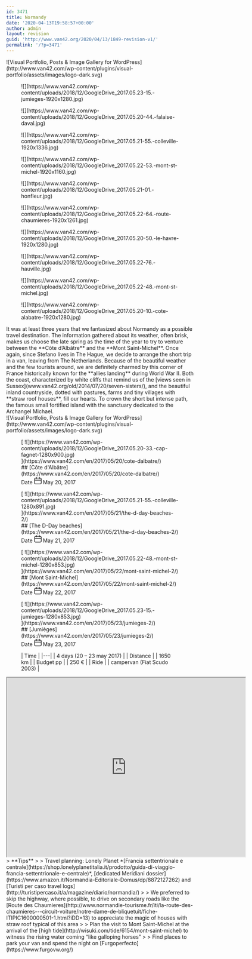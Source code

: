 ```yaml
---
id: 3471
title: Normandy
date: '2020-04-13T19:58:57+00:00'
author: admin
layout: revision
guid: 'http://www.van42.org/2020/04/13/1849-revision-v1/'
permalink: '/?p=3471'
---
```


<div class="wp-container-3930 wp-block-columns has-2-columns"><div class="wp-container-3928 wp-block-column"><div class="wp-block-visual-portfolio"><div class="vp-portfolio vp-uid-3ca25fb1 vp-id-501" data-vp-content-source="images" data-vp-items-click-action="" data-vp-items-gap="15" data-vp-items-gap-vertical="" data-vp-items-style="default" data-vp-layout="slider" data-vp-next-page-url="" data-vp-pagination="load-more" data-vp-slider-arrows="false" data-vp-slider-autoplay="3" data-vp-slider-autoplay-hover-pause="false" data-vp-slider-bullets="true" data-vp-slider-bullets-dynamic="false" data-vp-slider-centered-slides="true" data-vp-slider-effect="slide" data-vp-slider-free-mode="true" data-vp-slider-free-mode-sticky="false" data-vp-slider-items-height="60%" data-vp-slider-items-min-height="" data-vp-slider-loop="true" data-vp-slider-mousewheel="false" data-vp-slider-slides-per-view="1" data-vp-slider-speed="1.5" data-vp-slider-thumbnails="false"><div class="vp-portfolio__preloader-wrap"><div class="vp-portfolio__preloader"> ![Visual Portfolio, Posts & Image Gallery for WordPress](http://www.van42.com/wp-content/plugins/visual-portfolio/assets/images/logo-dark.svg) </div> </div><div class="vp-portfolio__items-wrap"><div class="vp-portfolio__items vp-portfolio__items-style-default vp-portfolio__items-show-overlay-hover"><div class="vp-portfolio__item-wrap vp-portfolio__item-uid-29cbe859" data-vp-filter=""><div class="vp-portfolio__item-popup" data-vp-popup-img="https://www.van42.com/wp-content/uploads/2018/12/GoogleDrive_2017.05.23-15.-jumieges.jpg" data-vp-popup-img-size="1920x1280" data-vp-popup-img-srcset="https://www.van42.com/wp-content/uploads/2018/12/GoogleDrive_2017.05.23-15.-jumieges.jpg 2688w, https://www.van42.com/wp-content/uploads/2018/12/GoogleDrive_2017.05.23-15.-jumieges-300x200.jpg 300w, https://www.van42.com/wp-content/uploads/2018/12/GoogleDrive_2017.05.23-15.-jumieges-768x512.jpg 768w, https://www.van42.com/wp-content/uploads/2018/12/GoogleDrive_2017.05.23-15.-jumieges-1024x683.jpg 1024w, https://www.van42.com/wp-content/uploads/2018/12/GoogleDrive_2017.05.23-15.-jumieges-500x333.jpg 500w, https://www.van42.com/wp-content/uploads/2018/12/GoogleDrive_2017.05.23-15.-jumieges-800x533.jpg 800w, https://www.van42.com/wp-content/uploads/2018/12/GoogleDrive_2017.05.23-15.-jumieges-1280x853.jpg 1280w, https://www.van42.com/wp-content/uploads/2018/12/GoogleDrive_2017.05.23-15.-jumieges-1920x1280.jpg 1920w" data-vp-popup-md-img="https://www.van42.com/wp-content/uploads/2018/12/GoogleDrive_2017.05.23-15.-jumieges.jpg" data-vp-popup-md-img-size="800x533" data-vp-popup-sm-img="https://www.van42.com/wp-content/uploads/2018/12/GoogleDrive_2017.05.23-15.-jumieges.jpg" data-vp-popup-sm-img-size="500x333" style="display: none;">### normandy 4.1 – cover 1

 </div> <figure class="vp-portfolio__item"><div class="vp-portfolio__item-img-wrap"><div class="vp-portfolio__item-img"> ![](https://www.van42.com/wp-content/uploads/2018/12/GoogleDrive_2017.05.23-15.-jumieges-1920x1280.jpg)<div class="vp-portfolio__item-img-overlay"> </div> </div></div><figcaption class="vp-portfolio__item-overlay vp-portfolio__item-align-center"> </figcaption> </figure> </div><div class="vp-portfolio__item-wrap vp-portfolio__item-uid-23538d45" data-vp-filter=""><div class="vp-portfolio__item-popup" data-vp-popup-img="https://www.van42.com/wp-content/uploads/2018/12/GoogleDrive_2017.05.20-44.-falaise-daval.jpg" data-vp-popup-img-size="1800x1189" data-vp-popup-img-srcset="https://www.van42.com/wp-content/uploads/2018/12/GoogleDrive_2017.05.20-44.-falaise-daval.jpg 1800w, https://www.van42.com/wp-content/uploads/2018/12/GoogleDrive_2017.05.20-44.-falaise-daval-300x198.jpg 300w, https://www.van42.com/wp-content/uploads/2018/12/GoogleDrive_2017.05.20-44.-falaise-daval-768x507.jpg 768w, https://www.van42.com/wp-content/uploads/2018/12/GoogleDrive_2017.05.20-44.-falaise-daval-1024x676.jpg 1024w, https://www.van42.com/wp-content/uploads/2018/12/GoogleDrive_2017.05.20-44.-falaise-daval-500x330.jpg 500w, https://www.van42.com/wp-content/uploads/2018/12/GoogleDrive_2017.05.20-44.-falaise-daval-800x528.jpg 800w, https://www.van42.com/wp-content/uploads/2018/12/GoogleDrive_2017.05.20-44.-falaise-daval-1280x846.jpg 1280w" data-vp-popup-md-img="https://www.van42.com/wp-content/uploads/2018/12/GoogleDrive_2017.05.20-44.-falaise-daval.jpg" data-vp-popup-md-img-size="800x528" data-vp-popup-sm-img="https://www.van42.com/wp-content/uploads/2018/12/GoogleDrive_2017.05.20-44.-falaise-daval.jpg" data-vp-popup-sm-img-size="500x330" style="display: none;">### normandy 1.8 – cover 2

 </div> <figure class="vp-portfolio__item"><div class="vp-portfolio__item-img-wrap"><div class="vp-portfolio__item-img"> ![](https://www.van42.com/wp-content/uploads/2018/12/GoogleDrive_2017.05.20-44.-falaise-daval.jpg)<div class="vp-portfolio__item-img-overlay"> </div> </div></div><figcaption class="vp-portfolio__item-overlay vp-portfolio__item-align-center"> </figcaption> </figure> </div><div class="vp-portfolio__item-wrap vp-portfolio__item-uid-f3a8d45d" data-vp-filter=""><div class="vp-portfolio__item-popup" data-vp-popup-img="https://www.van42.com/wp-content/uploads/2018/12/GoogleDrive_2017.05.21-55.-colleville.jpg" data-vp-popup-img-size="1920x1336" data-vp-popup-img-srcset="https://www.van42.com/wp-content/uploads/2018/12/GoogleDrive_2017.05.21-55.-colleville.jpg 2544w, https://www.van42.com/wp-content/uploads/2018/12/GoogleDrive_2017.05.21-55.-colleville-300x209.jpg 300w, https://www.van42.com/wp-content/uploads/2018/12/GoogleDrive_2017.05.21-55.-colleville-768x534.jpg 768w, https://www.van42.com/wp-content/uploads/2018/12/GoogleDrive_2017.05.21-55.-colleville-1024x712.jpg 1024w, https://www.van42.com/wp-content/uploads/2018/12/GoogleDrive_2017.05.21-55.-colleville-500x348.jpg 500w, https://www.van42.com/wp-content/uploads/2018/12/GoogleDrive_2017.05.21-55.-colleville-800x557.jpg 800w, https://www.van42.com/wp-content/uploads/2018/12/GoogleDrive_2017.05.21-55.-colleville-1280x891.jpg 1280w, https://www.van42.com/wp-content/uploads/2018/12/GoogleDrive_2017.05.21-55.-colleville-1920x1336.jpg 1920w" data-vp-popup-md-img="https://www.van42.com/wp-content/uploads/2018/12/GoogleDrive_2017.05.21-55.-colleville.jpg" data-vp-popup-md-img-size="800x557" data-vp-popup-sm-img="https://www.van42.com/wp-content/uploads/2018/12/GoogleDrive_2017.05.21-55.-colleville.jpg" data-vp-popup-sm-img-size="500x348" style="display: none;">### normandy 2.10 – cover 3

 </div> <figure class="vp-portfolio__item"><div class="vp-portfolio__item-img-wrap"><div class="vp-portfolio__item-img"> ![](https://www.van42.com/wp-content/uploads/2018/12/GoogleDrive_2017.05.21-55.-colleville-1920x1336.jpg)<div class="vp-portfolio__item-img-overlay"> </div> </div></div><figcaption class="vp-portfolio__item-overlay vp-portfolio__item-align-center"> </figcaption> </figure> </div><div class="vp-portfolio__item-wrap vp-portfolio__item-uid-d21de282" data-vp-filter=""><div class="vp-portfolio__item-popup" data-vp-popup-img="https://www.van42.com/wp-content/uploads/2018/12/GoogleDrive_2017.05.22-53.-mont-st-michel.jpg" data-vp-popup-img-size="1920x1160" data-vp-popup-img-srcset="https://www.van42.com/wp-content/uploads/2018/12/GoogleDrive_2017.05.22-53.-mont-st-michel.jpg 2532w, https://www.van42.com/wp-content/uploads/2018/12/GoogleDrive_2017.05.22-53.-mont-st-michel-300x181.jpg 300w, https://www.van42.com/wp-content/uploads/2018/12/GoogleDrive_2017.05.22-53.-mont-st-michel-768x464.jpg 768w, https://www.van42.com/wp-content/uploads/2018/12/GoogleDrive_2017.05.22-53.-mont-st-michel-1024x619.jpg 1024w, https://www.van42.com/wp-content/uploads/2018/12/GoogleDrive_2017.05.22-53.-mont-st-michel-500x302.jpg 500w, https://www.van42.com/wp-content/uploads/2018/12/GoogleDrive_2017.05.22-53.-mont-st-michel-800x483.jpg 800w, https://www.van42.com/wp-content/uploads/2018/12/GoogleDrive_2017.05.22-53.-mont-st-michel-1280x773.jpg 1280w, https://www.van42.com/wp-content/uploads/2018/12/GoogleDrive_2017.05.22-53.-mont-st-michel-1920x1160.jpg 1920w" data-vp-popup-md-img="https://www.van42.com/wp-content/uploads/2018/12/GoogleDrive_2017.05.22-53.-mont-st-michel.jpg" data-vp-popup-md-img-size="800x483" data-vp-popup-sm-img="https://www.van42.com/wp-content/uploads/2018/12/GoogleDrive_2017.05.22-53.-mont-st-michel.jpg" data-vp-popup-sm-img-size="500x302" style="display: none;">### normandy 3.0 – cover 4

 </div> <figure class="vp-portfolio__item"><div class="vp-portfolio__item-img-wrap"><div class="vp-portfolio__item-img"> ![](https://www.van42.com/wp-content/uploads/2018/12/GoogleDrive_2017.05.22-53.-mont-st-michel-1920x1160.jpg)<div class="vp-portfolio__item-img-overlay"> </div> </div></div><figcaption class="vp-portfolio__item-overlay vp-portfolio__item-align-center"> </figcaption> </figure> </div><div class="vp-portfolio__item-wrap vp-portfolio__item-uid-843260e6" data-vp-filter=""><div class="vp-portfolio__item-popup" data-vp-popup-img="https://www.van42.com/wp-content/uploads/2018/12/GoogleDrive_2017.05.21-01.-honfleur.jpg" data-vp-popup-img-size="1800x1200" data-vp-popup-img-srcset="https://www.van42.com/wp-content/uploads/2018/12/GoogleDrive_2017.05.21-01.-honfleur.jpg 1800w, https://www.van42.com/wp-content/uploads/2018/12/GoogleDrive_2017.05.21-01.-honfleur-300x200.jpg 300w, https://www.van42.com/wp-content/uploads/2018/12/GoogleDrive_2017.05.21-01.-honfleur-768x512.jpg 768w, https://www.van42.com/wp-content/uploads/2018/12/GoogleDrive_2017.05.21-01.-honfleur-1024x683.jpg 1024w, https://www.van42.com/wp-content/uploads/2018/12/GoogleDrive_2017.05.21-01.-honfleur-500x333.jpg 500w, https://www.van42.com/wp-content/uploads/2018/12/GoogleDrive_2017.05.21-01.-honfleur-800x533.jpg 800w, https://www.van42.com/wp-content/uploads/2018/12/GoogleDrive_2017.05.21-01.-honfleur-1280x853.jpg 1280w" data-vp-popup-md-img="https://www.van42.com/wp-content/uploads/2018/12/GoogleDrive_2017.05.21-01.-honfleur.jpg" data-vp-popup-md-img-size="800x533" data-vp-popup-sm-img="https://www.van42.com/wp-content/uploads/2018/12/GoogleDrive_2017.05.21-01.-honfleur.jpg" data-vp-popup-sm-img-size="500x333" style="display: none;">### normandy 2.1 – cover 5

 </div> <figure class="vp-portfolio__item"><div class="vp-portfolio__item-img-wrap"><div class="vp-portfolio__item-img"> ![](https://www.van42.com/wp-content/uploads/2018/12/GoogleDrive_2017.05.21-01.-honfleur.jpg)<div class="vp-portfolio__item-img-overlay"> </div> </div></div><figcaption class="vp-portfolio__item-overlay vp-portfolio__item-align-center"> </figcaption> </figure> </div><div class="vp-portfolio__item-wrap vp-portfolio__item-uid-691228fd" data-vp-filter=""><div class="vp-portfolio__item-popup" data-vp-popup-img="https://www.van42.com/wp-content/uploads/2018/12/GoogleDrive_2017.05.22-64.-route-chaumieres.jpg" data-vp-popup-img-size="1920x1261" data-vp-popup-img-srcset="https://www.van42.com/wp-content/uploads/2018/12/GoogleDrive_2017.05.22-64.-route-chaumieres.jpg 2408w, https://www.van42.com/wp-content/uploads/2018/12/GoogleDrive_2017.05.22-64.-route-chaumieres-300x197.jpg 300w, https://www.van42.com/wp-content/uploads/2018/12/GoogleDrive_2017.05.22-64.-route-chaumieres-768x505.jpg 768w, https://www.van42.com/wp-content/uploads/2018/12/GoogleDrive_2017.05.22-64.-route-chaumieres-1024x673.jpg 1024w, https://www.van42.com/wp-content/uploads/2018/12/GoogleDrive_2017.05.22-64.-route-chaumieres-500x328.jpg 500w, https://www.van42.com/wp-content/uploads/2018/12/GoogleDrive_2017.05.22-64.-route-chaumieres-800x526.jpg 800w, https://www.van42.com/wp-content/uploads/2018/12/GoogleDrive_2017.05.22-64.-route-chaumieres-1280x841.jpg 1280w, https://www.van42.com/wp-content/uploads/2018/12/GoogleDrive_2017.05.22-64.-route-chaumieres-1920x1261.jpg 1920w" data-vp-popup-md-img="https://www.van42.com/wp-content/uploads/2018/12/GoogleDrive_2017.05.22-64.-route-chaumieres.jpg" data-vp-popup-md-img-size="800x526" data-vp-popup-sm-img="https://www.van42.com/wp-content/uploads/2018/12/GoogleDrive_2017.05.22-64.-route-chaumieres.jpg" data-vp-popup-sm-img-size="500x328" style="display: none;">### normandy 3.10 – cover 6

 </div> <figure class="vp-portfolio__item"><div class="vp-portfolio__item-img-wrap"><div class="vp-portfolio__item-img"> ![](https://www.van42.com/wp-content/uploads/2018/12/GoogleDrive_2017.05.22-64.-route-chaumieres-1920x1261.jpg)<div class="vp-portfolio__item-img-overlay"> </div> </div></div><figcaption class="vp-portfolio__item-overlay vp-portfolio__item-align-center"> </figcaption> </figure> </div><div class="vp-portfolio__item-wrap vp-portfolio__item-uid-92c42226" data-vp-filter=""><div class="vp-portfolio__item-popup" data-vp-popup-img="https://www.van42.com/wp-content/uploads/2018/12/GoogleDrive_2017.05.20-50.-le-havre.jpg" data-vp-popup-img-size="1920x1280" data-vp-popup-img-srcset="https://www.van42.com/wp-content/uploads/2018/12/GoogleDrive_2017.05.20-50.-le-havre.jpg 2588w, https://www.van42.com/wp-content/uploads/2018/12/GoogleDrive_2017.05.20-50.-le-havre-300x200.jpg 300w, https://www.van42.com/wp-content/uploads/2018/12/GoogleDrive_2017.05.20-50.-le-havre-768x512.jpg 768w, https://www.van42.com/wp-content/uploads/2018/12/GoogleDrive_2017.05.20-50.-le-havre-1024x683.jpg 1024w, https://www.van42.com/wp-content/uploads/2018/12/GoogleDrive_2017.05.20-50.-le-havre-500x333.jpg 500w, https://www.van42.com/wp-content/uploads/2018/12/GoogleDrive_2017.05.20-50.-le-havre-800x534.jpg 800w, https://www.van42.com/wp-content/uploads/2018/12/GoogleDrive_2017.05.20-50.-le-havre-1280x854.jpg 1280w, https://www.van42.com/wp-content/uploads/2018/12/GoogleDrive_2017.05.20-50.-le-havre-1920x1280.jpg 1920w" data-vp-popup-md-img="https://www.van42.com/wp-content/uploads/2018/12/GoogleDrive_2017.05.20-50.-le-havre.jpg" data-vp-popup-md-img-size="800x534" data-vp-popup-sm-img="https://www.van42.com/wp-content/uploads/2018/12/GoogleDrive_2017.05.20-50.-le-havre.jpg" data-vp-popup-sm-img-size="500x333" style="display: none;">### normandy 1.11 – cover 7

 </div> <figure class="vp-portfolio__item"><div class="vp-portfolio__item-img-wrap"><div class="vp-portfolio__item-img"> ![](https://www.van42.com/wp-content/uploads/2018/12/GoogleDrive_2017.05.20-50.-le-havre-1920x1280.jpg)<div class="vp-portfolio__item-img-overlay"> </div> </div></div><figcaption class="vp-portfolio__item-overlay vp-portfolio__item-align-center"> </figcaption> </figure> </div><div class="vp-portfolio__item-wrap vp-portfolio__item-uid-b37114f9" data-vp-filter=""><div class="vp-portfolio__item-popup" data-vp-popup-img="https://www.van42.com/wp-content/uploads/2018/12/GoogleDrive_2017.05.22-76.-hauville.jpg" data-vp-popup-img-size="1800x1314" data-vp-popup-img-srcset="https://www.van42.com/wp-content/uploads/2018/12/GoogleDrive_2017.05.22-76.-hauville.jpg 1800w, https://www.van42.com/wp-content/uploads/2018/12/GoogleDrive_2017.05.22-76.-hauville-300x219.jpg 300w, https://www.van42.com/wp-content/uploads/2018/12/GoogleDrive_2017.05.22-76.-hauville-768x561.jpg 768w, https://www.van42.com/wp-content/uploads/2018/12/GoogleDrive_2017.05.22-76.-hauville-1024x748.jpg 1024w, https://www.van42.com/wp-content/uploads/2018/12/GoogleDrive_2017.05.22-76.-hauville-500x365.jpg 500w, https://www.van42.com/wp-content/uploads/2018/12/GoogleDrive_2017.05.22-76.-hauville-800x584.jpg 800w, https://www.van42.com/wp-content/uploads/2018/12/GoogleDrive_2017.05.22-76.-hauville-1280x934.jpg 1280w" data-vp-popup-md-img="https://www.van42.com/wp-content/uploads/2018/12/GoogleDrive_2017.05.22-76.-hauville.jpg" data-vp-popup-md-img-size="800x584" data-vp-popup-sm-img="https://www.van42.com/wp-content/uploads/2018/12/GoogleDrive_2017.05.22-76.-hauville.jpg" data-vp-popup-sm-img-size="500x365" style="display: none;">### normandy 3.11 – cover 8

 </div> <figure class="vp-portfolio__item"><div class="vp-portfolio__item-img-wrap"><div class="vp-portfolio__item-img"> ![](https://www.van42.com/wp-content/uploads/2018/12/GoogleDrive_2017.05.22-76.-hauville.jpg)<div class="vp-portfolio__item-img-overlay"> </div> </div></div><figcaption class="vp-portfolio__item-overlay vp-portfolio__item-align-center"> </figcaption> </figure> </div><div class="vp-portfolio__item-wrap vp-portfolio__item-uid-b9e3efc8" data-vp-filter=""><div class="vp-portfolio__item-popup" data-vp-popup-img="https://www.van42.com/wp-content/uploads/2018/12/GoogleDrive_2017.05.22-48.-mont-st-michel.jpg" data-vp-popup-img-size="1800x1200" data-vp-popup-img-srcset="https://www.van42.com/wp-content/uploads/2018/12/GoogleDrive_2017.05.22-48.-mont-st-michel.jpg 1800w, https://www.van42.com/wp-content/uploads/2018/12/GoogleDrive_2017.05.22-48.-mont-st-michel-300x200.jpg 300w, https://www.van42.com/wp-content/uploads/2018/12/GoogleDrive_2017.05.22-48.-mont-st-michel-768x512.jpg 768w, https://www.van42.com/wp-content/uploads/2018/12/GoogleDrive_2017.05.22-48.-mont-st-michel-1024x683.jpg 1024w, https://www.van42.com/wp-content/uploads/2018/12/GoogleDrive_2017.05.22-48.-mont-st-michel-500x333.jpg 500w, https://www.van42.com/wp-content/uploads/2018/12/GoogleDrive_2017.05.22-48.-mont-st-michel-800x533.jpg 800w, https://www.van42.com/wp-content/uploads/2018/12/GoogleDrive_2017.05.22-48.-mont-st-michel-1280x853.jpg 1280w" data-vp-popup-md-img="https://www.van42.com/wp-content/uploads/2018/12/GoogleDrive_2017.05.22-48.-mont-st-michel.jpg" data-vp-popup-md-img-size="800x533" data-vp-popup-sm-img="https://www.van42.com/wp-content/uploads/2018/12/GoogleDrive_2017.05.22-48.-mont-st-michel.jpg" data-vp-popup-sm-img-size="500x333" style="display: none;">### normandy 3.0 – cover 9

 </div> <figure class="vp-portfolio__item"><div class="vp-portfolio__item-img-wrap"><div class="vp-portfolio__item-img"> ![](https://www.van42.com/wp-content/uploads/2018/12/GoogleDrive_2017.05.22-48.-mont-st-michel.jpg)<div class="vp-portfolio__item-img-overlay"> </div> </div></div><figcaption class="vp-portfolio__item-overlay vp-portfolio__item-align-center"> </figcaption> </figure> </div><div class="vp-portfolio__item-wrap vp-portfolio__item-uid-4e1e1e6a" data-vp-filter=""><div class="vp-portfolio__item-popup" data-vp-popup-img="https://www.van42.com/wp-content/uploads/2018/12/GoogleDrive_2017.05.20-10.-cote-alabatre.jpg" data-vp-popup-img-size="1920x1280" data-vp-popup-img-srcset="https://www.van42.com/wp-content/uploads/2018/12/GoogleDrive_2017.05.20-10.-cote-alabatre.jpg 2688w, https://www.van42.com/wp-content/uploads/2018/12/GoogleDrive_2017.05.20-10.-cote-alabatre-300x200.jpg 300w, https://www.van42.com/wp-content/uploads/2018/12/GoogleDrive_2017.05.20-10.-cote-alabatre-768x512.jpg 768w, https://www.van42.com/wp-content/uploads/2018/12/GoogleDrive_2017.05.20-10.-cote-alabatre-1024x683.jpg 1024w, https://www.van42.com/wp-content/uploads/2018/12/GoogleDrive_2017.05.20-10.-cote-alabatre-500x333.jpg 500w, https://www.van42.com/wp-content/uploads/2018/12/GoogleDrive_2017.05.20-10.-cote-alabatre-800x533.jpg 800w, https://www.van42.com/wp-content/uploads/2018/12/GoogleDrive_2017.05.20-10.-cote-alabatre-1280x853.jpg 1280w, https://www.van42.com/wp-content/uploads/2018/12/GoogleDrive_2017.05.20-10.-cote-alabatre-1920x1280.jpg 1920w" data-vp-popup-md-img="https://www.van42.com/wp-content/uploads/2018/12/GoogleDrive_2017.05.20-10.-cote-alabatre.jpg" data-vp-popup-md-img-size="800x533" data-vp-popup-sm-img="https://www.van42.com/wp-content/uploads/2018/12/GoogleDrive_2017.05.20-10.-cote-alabatre.jpg" data-vp-popup-sm-img-size="500x333" style="display: none;">### normandy 1.5 – cover 10

 </div> <figure class="vp-portfolio__item"><div class="vp-portfolio__item-img-wrap"><div class="vp-portfolio__item-img"> ![](https://www.van42.com/wp-content/uploads/2018/12/GoogleDrive_2017.05.20-10.-cote-alabatre-1920x1280.jpg)<div class="vp-portfolio__item-img-overlay"> </div> </div></div><figcaption class="vp-portfolio__item-overlay vp-portfolio__item-align-center"> </figcaption> </figure> </div> </div><div class="vp-portfolio__items-bullets"></div> </div> </div> </div>It was at least three years that we fantasized about Normandy as a possible travel destination. The information gathered about its weather, often brisk, makes us choose the late spring as the time of the year to try to venture between the **Côte d’Albâtre** and the **Mont Saint-Michel**. Once again, since Stefano lives in The Hague, we decide to arrange the short trip in a van, leaving from The Netherlands. Because of the beautiful weather and the few tourists around, we are definitely charmed by this corner of France historically known for the **allies landing** during World War II. Both the coast, characterized by white cliffs that remind us of the [views seen in Sussex](www.van42.org/old/2014/07/20/seven-sisters/), and the beautiful inland countryside, dotted with pastures, farms and tiny villages with **straw roof houses**, fill our hearts. To crown the short but intense path, the famous small fortified island with the sanctuary dedicated to the Archangel Michael.

<div class="wp-block-visual-portfolio"><div class="vp-portfolio vp-uid-3bc3e707 vp-id-1873" data-vp-content-source="post-based" data-vp-items-click-action="url" data-vp-items-gap="5" data-vp-items-gap-vertical="" data-vp-items-style="default" data-vp-layout="tiles" data-vp-next-page-url="" data-vp-pagination="load-more" data-vp-tiles-type="4|1,1|"><div class="vp-portfolio__preloader-wrap"><div class="vp-portfolio__preloader"> ![Visual Portfolio, Posts & Image Gallery for WordPress](http://www.van42.com/wp-content/plugins/visual-portfolio/assets/images/logo-dark.svg) </div> </div><div class="vp-portfolio__items-wrap"><div class="vp-portfolio__items vp-portfolio__items-style-default vp-portfolio__items-show-overlay-hover"> <article class="vp-portfolio__item-wrap post-1852 post type-post status-publish format-standard has-post-thumbnail hentry category-europa-en category-francia-en tag-scogliera-en tag-marea-en vp-portfolio__item-uid-630ab362" data-vp-filter="europa-en,francia-en"><div class="vp-portfolio__item-popup" data-vp-popup-img="https://www.van42.com/wp-content/uploads/2018/12/GoogleDrive_2017.05.20-33.-cap-fagnet.jpg" data-vp-popup-img-size="1920x1350" data-vp-popup-img-srcset="https://www.van42.com/wp-content/uploads/2018/12/GoogleDrive_2017.05.20-33.-cap-fagnet.jpg 2412w, https://www.van42.com/wp-content/uploads/2018/12/GoogleDrive_2017.05.20-33.-cap-fagnet-300x211.jpg 300w, https://www.van42.com/wp-content/uploads/2018/12/GoogleDrive_2017.05.20-33.-cap-fagnet-768x540.jpg 768w, https://www.van42.com/wp-content/uploads/2018/12/GoogleDrive_2017.05.20-33.-cap-fagnet-1024x720.jpg 1024w, https://www.van42.com/wp-content/uploads/2018/12/GoogleDrive_2017.05.20-33.-cap-fagnet-500x352.jpg 500w, https://www.van42.com/wp-content/uploads/2018/12/GoogleDrive_2017.05.20-33.-cap-fagnet-800x563.jpg 800w, https://www.van42.com/wp-content/uploads/2018/12/GoogleDrive_2017.05.20-33.-cap-fagnet-1280x900.jpg 1280w, https://www.van42.com/wp-content/uploads/2018/12/GoogleDrive_2017.05.20-33.-cap-fagnet-1920x1350.jpg 1920w" data-vp-popup-md-img="https://www.van42.com/wp-content/uploads/2018/12/GoogleDrive_2017.05.20-33.-cap-fagnet.jpg" data-vp-popup-md-img-size="800x563" data-vp-popup-sm-img="https://www.van42.com/wp-content/uploads/2018/12/GoogleDrive_2017.05.20-33.-cap-fagnet.jpg" data-vp-popup-sm-img-size="500x352" style="display: none;">### normandy 1.6

 </div> <figure class="vp-portfolio__item"><div class="vp-portfolio__item-img-wrap"><div class="vp-portfolio__item-img"> [ ![](https://www.van42.com/wp-content/uploads/2018/12/GoogleDrive_2017.05.20-33.-cap-fagnet-1280x900.jpg)<div class="vp-portfolio__item-img-overlay"> </div> ](https://www.van42.com/en/2017/05/20/cote-dalbatre/) </div></div><figcaption class="vp-portfolio__item-overlay vp-portfolio__item-align-left"><div class="vp-portfolio__item-meta">##  [Côte d'Albâtre](https://www.van42.com/en/2017/05/20/cote-dalbatre/)

<div class="vp-portfolio__item-meta-inline"><div class="vp-portfolio__item-meta-part vp-portfolio__item-meta-date"> <span class="vp-portfolio__item-meta-part-icon"> <span class="vp-screen-reader-text"> Date </span> <svg class="vp-svg-icon" fill="none" height="20" viewbox="0 0 20 20" width="20" xmlns="http://www.w3.org/2000/svg"> <rect fill="transparent" height="15.5" rx="3" stroke="currentColor" stroke-width="1.5" width="18" x="1" y="3.5"></rect> <path d="M6 5V1M14 5V1" fill="transparent" stroke="currentColor" stroke-linecap="round" stroke-linejoin="round" stroke-width="1.5"></path> <path d="M18.5 9H1.5" fill="transparent" stroke="currentColor" stroke-width="1.5"></path></svg> </span> <span class="vp-portfolio__item-meta-part-text"> May 20, 2017 </span></div></div> </div> </figcaption> </figure> </article> <article class="vp-portfolio__item-wrap post-1973 post type-post status-publish format-standard has-post-thumbnail hentry category-europa-en category-francia-en tag-patrimonio-culturale-en tag-storia-en vp-portfolio__item-uid-27f98b41" data-vp-filter="europa-en,francia-en"><div class="vp-portfolio__item-popup" data-vp-popup-img="https://www.van42.com/wp-content/uploads/2018/12/GoogleDrive_2017.05.21-55.-colleville.jpg" data-vp-popup-img-size="1920x1336" data-vp-popup-img-srcset="https://www.van42.com/wp-content/uploads/2018/12/GoogleDrive_2017.05.21-55.-colleville.jpg 2544w, https://www.van42.com/wp-content/uploads/2018/12/GoogleDrive_2017.05.21-55.-colleville-300x209.jpg 300w, https://www.van42.com/wp-content/uploads/2018/12/GoogleDrive_2017.05.21-55.-colleville-768x534.jpg 768w, https://www.van42.com/wp-content/uploads/2018/12/GoogleDrive_2017.05.21-55.-colleville-1024x712.jpg 1024w, https://www.van42.com/wp-content/uploads/2018/12/GoogleDrive_2017.05.21-55.-colleville-500x348.jpg 500w, https://www.van42.com/wp-content/uploads/2018/12/GoogleDrive_2017.05.21-55.-colleville-800x557.jpg 800w, https://www.van42.com/wp-content/uploads/2018/12/GoogleDrive_2017.05.21-55.-colleville-1280x891.jpg 1280w, https://www.van42.com/wp-content/uploads/2018/12/GoogleDrive_2017.05.21-55.-colleville-1920x1336.jpg 1920w" data-vp-popup-md-img="https://www.van42.com/wp-content/uploads/2018/12/GoogleDrive_2017.05.21-55.-colleville.jpg" data-vp-popup-md-img-size="800x557" data-vp-popup-sm-img="https://www.van42.com/wp-content/uploads/2018/12/GoogleDrive_2017.05.21-55.-colleville.jpg" data-vp-popup-sm-img-size="500x348" style="display: none;">### normandy 2.10 – cover 3

 </div> <figure class="vp-portfolio__item"><div class="vp-portfolio__item-img-wrap"><div class="vp-portfolio__item-img"> [ ![](https://www.van42.com/wp-content/uploads/2018/12/GoogleDrive_2017.05.21-55.-colleville-1280x891.jpg)<div class="vp-portfolio__item-img-overlay"> </div> ](https://www.van42.com/en/2017/05/21/the-d-day-beaches-2/) </div></div><figcaption class="vp-portfolio__item-overlay vp-portfolio__item-align-left"><div class="vp-portfolio__item-meta">##  [The D-Day beaches](https://www.van42.com/en/2017/05/21/the-d-day-beaches-2/)

<div class="vp-portfolio__item-meta-inline"><div class="vp-portfolio__item-meta-part vp-portfolio__item-meta-date"> <span class="vp-portfolio__item-meta-part-icon"> <span class="vp-screen-reader-text"> Date </span> <svg class="vp-svg-icon" fill="none" height="20" viewbox="0 0 20 20" width="20" xmlns="http://www.w3.org/2000/svg"> <rect fill="transparent" height="15.5" rx="3" stroke="currentColor" stroke-width="1.5" width="18" x="1" y="3.5"></rect> <path d="M6 5V1M14 5V1" fill="transparent" stroke="currentColor" stroke-linecap="round" stroke-linejoin="round" stroke-width="1.5"></path> <path d="M18.5 9H1.5" fill="transparent" stroke="currentColor" stroke-width="1.5"></path></svg> </span> <span class="vp-portfolio__item-meta-part-text"> May 21, 2017 </span></div></div> </div> </figcaption> </figure> </article> <article class="vp-portfolio__item-wrap post-1859 post type-post status-publish format-standard has-post-thumbnail hentry category-europa-en category-francia-en tag-architettura-en tag-campagna-en tag-patrimonio-culturale-en tag-marea-en vp-portfolio__item-uid-f4d86aea" data-vp-filter="europa-en,francia-en"><div class="vp-portfolio__item-popup" data-vp-popup-img="https://www.van42.com/wp-content/uploads/2018/12/GoogleDrive_2017.05.22-48.-mont-st-michel.jpg" data-vp-popup-img-size="1800x1200" data-vp-popup-img-srcset="https://www.van42.com/wp-content/uploads/2018/12/GoogleDrive_2017.05.22-48.-mont-st-michel.jpg 1800w, https://www.van42.com/wp-content/uploads/2018/12/GoogleDrive_2017.05.22-48.-mont-st-michel-300x200.jpg 300w, https://www.van42.com/wp-content/uploads/2018/12/GoogleDrive_2017.05.22-48.-mont-st-michel-768x512.jpg 768w, https://www.van42.com/wp-content/uploads/2018/12/GoogleDrive_2017.05.22-48.-mont-st-michel-1024x683.jpg 1024w, https://www.van42.com/wp-content/uploads/2018/12/GoogleDrive_2017.05.22-48.-mont-st-michel-500x333.jpg 500w, https://www.van42.com/wp-content/uploads/2018/12/GoogleDrive_2017.05.22-48.-mont-st-michel-800x533.jpg 800w, https://www.van42.com/wp-content/uploads/2018/12/GoogleDrive_2017.05.22-48.-mont-st-michel-1280x853.jpg 1280w" data-vp-popup-md-img="https://www.van42.com/wp-content/uploads/2018/12/GoogleDrive_2017.05.22-48.-mont-st-michel.jpg" data-vp-popup-md-img-size="800x533" data-vp-popup-sm-img="https://www.van42.com/wp-content/uploads/2018/12/GoogleDrive_2017.05.22-48.-mont-st-michel.jpg" data-vp-popup-sm-img-size="500x333" style="display: none;">### normandy 3.0 – cover 9

 </div> <figure class="vp-portfolio__item"><div class="vp-portfolio__item-img-wrap"><div class="vp-portfolio__item-img"> [ ![](https://www.van42.com/wp-content/uploads/2018/12/GoogleDrive_2017.05.22-48.-mont-st-michel-1280x853.jpg)<div class="vp-portfolio__item-img-overlay"> </div> ](https://www.van42.com/en/2017/05/22/mont-saint-michel-2/) </div></div><figcaption class="vp-portfolio__item-overlay vp-portfolio__item-align-left"><div class="vp-portfolio__item-meta">##  [Mont Saint-Michel](https://www.van42.com/en/2017/05/22/mont-saint-michel-2/)

<div class="vp-portfolio__item-meta-inline"><div class="vp-portfolio__item-meta-part vp-portfolio__item-meta-date"> <span class="vp-portfolio__item-meta-part-icon"> <span class="vp-screen-reader-text"> Date </span> <svg class="vp-svg-icon" fill="none" height="20" viewbox="0 0 20 20" width="20" xmlns="http://www.w3.org/2000/svg"> <rect fill="transparent" height="15.5" rx="3" stroke="currentColor" stroke-width="1.5" width="18" x="1" y="3.5"></rect> <path d="M6 5V1M14 5V1" fill="transparent" stroke="currentColor" stroke-linecap="round" stroke-linejoin="round" stroke-width="1.5"></path> <path d="M18.5 9H1.5" fill="transparent" stroke="currentColor" stroke-width="1.5"></path></svg> </span> <span class="vp-portfolio__item-meta-part-text"> May 22, 2017 </span></div></div> </div> </figcaption> </figure> </article> <article class="vp-portfolio__item-wrap post-1862 post type-post status-publish format-standard has-post-thumbnail hentry category-europa-en category-francia-en tag-architettura-en tag-campagna-en tag-patrimonio-culturale-en vp-portfolio__item-uid-4827e0a1" data-vp-filter="europa-en,francia-en"><div class="vp-portfolio__item-popup" data-vp-popup-img="https://www.van42.com/wp-content/uploads/2018/12/GoogleDrive_2017.05.23-15.-jumieges.jpg" data-vp-popup-img-size="1920x1280" data-vp-popup-img-srcset="https://www.van42.com/wp-content/uploads/2018/12/GoogleDrive_2017.05.23-15.-jumieges.jpg 2688w, https://www.van42.com/wp-content/uploads/2018/12/GoogleDrive_2017.05.23-15.-jumieges-300x200.jpg 300w, https://www.van42.com/wp-content/uploads/2018/12/GoogleDrive_2017.05.23-15.-jumieges-768x512.jpg 768w, https://www.van42.com/wp-content/uploads/2018/12/GoogleDrive_2017.05.23-15.-jumieges-1024x683.jpg 1024w, https://www.van42.com/wp-content/uploads/2018/12/GoogleDrive_2017.05.23-15.-jumieges-500x333.jpg 500w, https://www.van42.com/wp-content/uploads/2018/12/GoogleDrive_2017.05.23-15.-jumieges-800x533.jpg 800w, https://www.van42.com/wp-content/uploads/2018/12/GoogleDrive_2017.05.23-15.-jumieges-1280x853.jpg 1280w, https://www.van42.com/wp-content/uploads/2018/12/GoogleDrive_2017.05.23-15.-jumieges-1920x1280.jpg 1920w" data-vp-popup-md-img="https://www.van42.com/wp-content/uploads/2018/12/GoogleDrive_2017.05.23-15.-jumieges.jpg" data-vp-popup-md-img-size="800x533" data-vp-popup-sm-img="https://www.van42.com/wp-content/uploads/2018/12/GoogleDrive_2017.05.23-15.-jumieges.jpg" data-vp-popup-sm-img-size="500x333" style="display: none;">### normandy 4.1 – cover 1

 </div> <figure class="vp-portfolio__item"><div class="vp-portfolio__item-img-wrap"><div class="vp-portfolio__item-img"> [ ![](https://www.van42.com/wp-content/uploads/2018/12/GoogleDrive_2017.05.23-15.-jumieges-1280x853.jpg)<div class="vp-portfolio__item-img-overlay"> </div> ](https://www.van42.com/en/2017/05/23/jumieges-2/) </div></div><figcaption class="vp-portfolio__item-overlay vp-portfolio__item-align-left"><div class="vp-portfolio__item-meta">##  [Jumièges](https://www.van42.com/en/2017/05/23/jumieges-2/)

<div class="vp-portfolio__item-meta-inline"><div class="vp-portfolio__item-meta-part vp-portfolio__item-meta-date"> <span class="vp-portfolio__item-meta-part-icon"> <span class="vp-screen-reader-text"> Date </span> <svg class="vp-svg-icon" fill="none" height="20" viewbox="0 0 20 20" width="20" xmlns="http://www.w3.org/2000/svg"> <rect fill="transparent" height="15.5" rx="3" stroke="currentColor" stroke-width="1.5" width="18" x="1" y="3.5"></rect> <path d="M6 5V1M14 5V1" fill="transparent" stroke="currentColor" stroke-linecap="round" stroke-linejoin="round" stroke-width="1.5"></path> <path d="M18.5 9H1.5" fill="transparent" stroke="currentColor" stroke-width="1.5"></path></svg> </span> <span class="vp-portfolio__item-meta-part-text"> May 23, 2017 </span></div></div> </div> </figcaption> </figure> </article> </div> </div> </div> </div> </div><div class="wp-container-3929 wp-block-column"><figure class="wp-block-table is-style-stripes">| Time |
|---|
| 4 days (20 – 23 may 2017) |
| Distance |
| 1650 km |
| Budget pp |
| 250 € |
| Ride |
| campervan (Fiat Scudo 2003) |

</figure><iframe height="480" loading="lazy" src="https://www.google.com/maps/d/u/0/embed?mid=1_AWjlxxY_EIkEBez5EtAzE0Qwcw" width="640"></iframe>> **Tips**
> 
> Travel planning: Lonely Planet *[Francia settentrionale e centrale](https://shop.lonelyplanetitalia.it/prodotto/guida-di-viaggio-francia-settentrionale-e-centrale)*, [dedicated Meridiani dossier](https://www.amazon.it/Normandia-Editoriale-Domus/dp/8872127262) and [Turisti per caso travel logs](http://turistipercaso.it/a/magazine/diario/normandia/)
> 
> We preferred to skip the highway, where possible, to drive on secondary roads like the [Route des Chaumieres](http://www.normandie-tourisme.fr/iti/la-route-des-chaumieres---circuit-voiture/notre-dame-de-bliquetuit/fiche-ITIPIC1600000501-1.html?iDD=13) to appreciate the magic of houses with straw roof typical of this area
> 
> Plan the visit to Mont Saint-Michel at the arrival of the [high tide](http://wisuki.com/tide/6154/mont-saint-michel) to witness the rising water coming “like galloping horses”
> 
> Find places to park your van and spend the night on [Furgoperfecto](https://www.furgovw.org/)

</div></div>